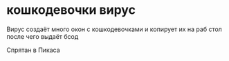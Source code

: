 # кошкодевочки вирус
Вирус создаёт много окон с кошкодевочками и копирует их на раб стол после чего выдаёт бсод

Спрятан в Пикаса
